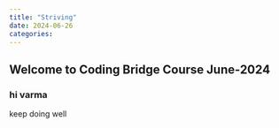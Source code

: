 ```yaml
---
title: "Striving"
date: 2024-06-26
categories:
---
```


## Welcome to Coding Bridge Course June-2024

### hi varma
keep doing well

